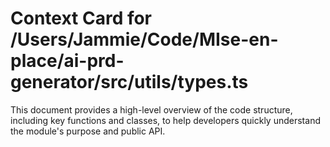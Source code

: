 # Context Card for /Users/Jammie/Code/MIse-en-place/ai-prd-generator/src/utils/types.ts

This document provides a high-level overview of the code structure, including key functions and classes, to help developers quickly understand the module's purpose and public API.
